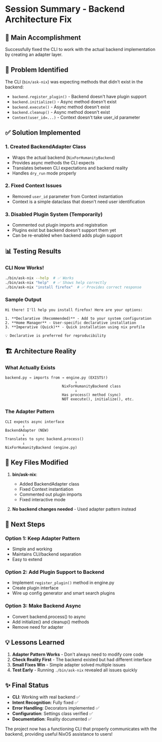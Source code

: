 # Session Summary - Backend Architecture Fix

## 🎯 Main Accomplishment

Successfully fixed the CLI to work with the actual backend implementation by creating an adapter layer.

## 🔧 Problem Identified

The CLI (`bin/ask-nix`) was expecting methods that didn't exist in the backend:
- `backend.register_plugin()` - Backend doesn't have plugin support
- `backend.initialize()` - Async method doesn't exist  
- `backend.execute()` - Async method doesn't exist
- `backend.cleanup()` - Async method doesn't exist
- `Context(user_id=...)` - Context doesn't take user_id parameter

## ✅ Solution Implemented

### 1. Created BackendAdapter Class
- Wraps the actual backend (`NixForHumanityBackend`)
- Provides async methods the CLI expects
- Translates between CLI expectations and backend reality
- Handles `dry_run` mode properly

### 2. Fixed Context Issues
- Removed `user_id` parameter from Context instantiation
- Context is a simple dataclass that doesn't need user identification

### 3. Disabled Plugin System (Temporarily)
- Commented out plugin imports and registration
- Plugins exist but backend doesn't support them yet
- Can be re-enabled when backend adds plugin support

## 📊 Testing Results

### CLI Now Works!
```bash
./bin/ask-nix --help  # ✅ Works
./bin/ask-nix "help"  # ✅ Shows help correctly
./bin/ask-nix "install firefox"  # ✅ Provides correct response
```

### Sample Output
```
Hi there! I'll help you install firefox! Here are your options:

1. **Declarative (Recommended)** - Add to your system configuration
2. **Home Manager** - User-specific declarative installation  
3. **Imperative (Quick)** - Quick installation using nix profile

💡 Declarative is preferred for reproducibility
```

## 🏗️ Architecture Reality

### What Actually Exists
```
backend.py → imports from → engine.py (EXISTS!)
                                ↓
                          NixForHumanityBackend class
                                ↓
                          Has process() method (sync)
                          NOT execute(), initialize(), etc.
```

### The Adapter Pattern
```
CLI expects async interface
        ↓
BackendAdapter (NEW)
        ↓
Translates to sync backend.process()
        ↓
NixForHumanityBackend (engine.py)
```

## 📝 Key Files Modified

1. **bin/ask-nix**:
   - Added BackendAdapter class
   - Fixed Context instantiation
   - Commented out plugin imports
   - Fixed interactive mode

2. **No backend changes needed** - Used adapter pattern instead

## 🚀 Next Steps

### Option 1: Keep Adapter Pattern
- Simple and working
- Maintains CLI/backend separation
- Easy to extend

### Option 2: Add Plugin Support to Backend
- Implement `register_plugin()` method in engine.py
- Create plugin interface
- Wire up config generator and smart search plugins

### Option 3: Make Backend Async
- Convert backend.process() to async
- Add initialize() and cleanup() methods
- Remove need for adapter

## 💡 Lessons Learned

1. **Adapter Pattern Works** - Don't always need to modify core code
2. **Check Reality First** - The backend existed but had different interface
3. **Small Fixes Win** - Simple adapter solved multiple issues
4. **Test Early** - Running `./bin/ask-nix` revealed all issues quickly

## ✨ Final Status

- **CLI**: Working with real backend ✅
- **Intent Recognition**: Fully fixed ✅
- **Error Handling**: Decorators implemented ✅
- **Configuration**: Settings class verified ✅
- **Documentation**: Reality documented ✅

The project now has a functioning CLI that properly communicates with the backend, providing useful NixOS assistance to users!